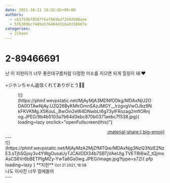 ```yaml
---
date: 2021-10-21 16:52:02+09:00
authors:
  - c63759bf8587f6af069bd72e92b08aee
  - 5fb309bc7489a576484431ba8338807e
categories:
  - Jiheon
---
```


# 2-89466691

<div class="post-container" markdown="1">
<div class="content-container md-sidebar__scrollwrap" markdown="1">

난 이 지헌이가 너무 좋은데구름처럼 다정한 미소를 지으면 되게 힐링이 돼❕♥️<br><br>+ジホンちゃん返信くれてありがとう🥲💖
<figure markdown="1">
![](https://phinf.wevpstatic.net/MjAyMjA3MDNfODkg/MDAxNjU2ODA0OTAwNjAy.UZQ26ByKMtrDmnSAzJMGY__lrzgvgVwOJbz9NkFKVKMg.X5KouL_BwOin2eW4DNwbLt6g73yIFRozag2mflORnjog.JPEG/9b4b5103a7b64d3ebc870b0371aebc7f538.jpg){ loading=lazy onclick="openFullscreen(this)"}
</figure>


</div>
</div>

<div style="text-align: right;" markdown="1">
<a href="https://weverse.io/fromis9/fanpost/2-89466691" style="text-align: right;">:material-share:{.big-emoji}</a>
</div>
---

<div class="comments-container md-sidebar__scrollwrap" markdown="1">
<div class="comment" markdown="1">
<div class='id-container' markdown="1">
![](https://phinf.wevpstatic.net/MjAyMzA2MjZfMTQw/MDAxNjg3NzQ3NzE2NzE3.sTjhSGjoy3v4YWgOusaUyTJCAiIDDI34b7SBTjVAeUIg.TVETBI6wZ_tQjmoAsCS6Vr6bBETPlgMZy-YwTa6Gs0wg.JPEG/image.jpg?type=s72){ pfp loading=lazy }
**<span class="artist">지헌</span>** <small>Oct 21 2021, 16:58</small><br>
</div>
<div class='comment-body' markdown="1">
나도 이사진 너무 맘에들어
</div>
</div>
</div>
---
